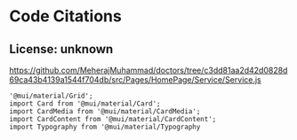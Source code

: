 # Code Citations

## License: unknown
https://github.com/MeherajMuhammad/doctors/tree/c3dd81aa2d42d0828d69ca43b4139a1544f704db/src/Pages/HomePage/Service/Service.js

```
'@mui/material/Grid';
import Card from '@mui/material/Card';
import CardMedia from '@mui/material/CardMedia';
import CardContent from '@mui/material/CardContent';
import Typography from '@mui/material/Typography
```

